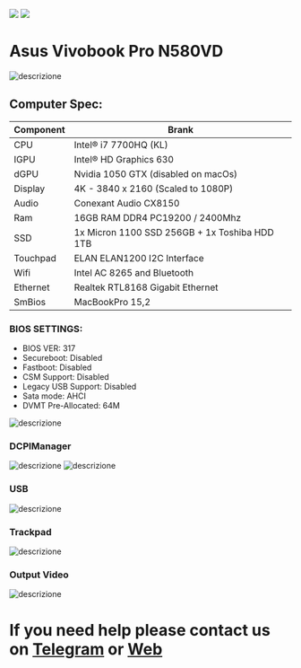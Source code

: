 [![](https://img.shields.io/badge/Reposity-Baio77-informational?style=flat&logo=apple&logoColor=white&color=9debeb)](https://github.com/Baio1977?tab=repositories)
[![](https://img.shields.io/badge/Telegram-HackintoshLifeIT-informational?style=flat&logo=telegram&logoColor=white&color=5fb659)](https://t.me/HackintoshLife_it)

# Asus Vivobook Pro N580VD

![descrizione](./Screenshot/1.jpg)

## Computer Spec:

| Component          | Brank                                         |
| ------------------ | --------------------------------------------- |
| CPU                | Intel® i7 7700HQ (KL)                         |
| IGPU               | Intel® HD Graphics 630                        |
| dGPU               | Nvidia 1050 GTX (disabled on macOs)           |
| Display            | 4K - 3840 x 2160 (Scaled to 1080P)            |
| Audio              | Conexant Audio CX8150                         |
| Ram                | 16GB RAM DDR4 PC19200 / 2400Mhz               |
| SSD                | 1x Micron 1100 SSD 256GB + 1x Toshiba HDD 1TB |
| Touchpad           | ELAN ELAN1200 I2C Interface                   |
| Wifi               | Intel AC 8265 and Bluetooth                   |
| Ethernet           | Realtek RTL8168 Gigabit Ethernet              |
| SmBios             | MacBookPro 15,2                               |

### BIOS SETTINGS:

- BIOS VER: 317
- Secureboot: Disabled
- Fastboot: Disabled
- CSM Support: Disabled
- Legacy USB Support: Disabled
- Sata mode: AHCI
- DVMT Pre-Allocated: 64M
  
![descrizione](./Screenshot/6.jpg)


### DCPIManager

![descrizione](./Screenshot/2.jpg)
![descrizione](./Screenshot/3.jpg)


### USB

![descrizione](./Screenshot/5.jpg)


### Trackpad

![descrizione](./Screenshot/4.png)


### Output Video

![descrizione](./Screenshot/7.jpg)


# If you need help please contact us on [Telegram](https://t.me/HackintoshLife_it) or [Web](https://www.hackintoshlife.it/)
